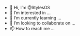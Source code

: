 - 👋 Hi, I’m @StylesOS
- 👀 I’m interested in ...
- 🌱 I’m currently learning ...
- 💞️ I’m looking to collaborate on ...
- 📫 How to reach me ...

<!---
StylesOS/StylesOS is a ✨ special ✨ repository because its `README.md` (this file) appears on your GitHub profile.
You can click the Preview link to take a look at your changes.
--->
